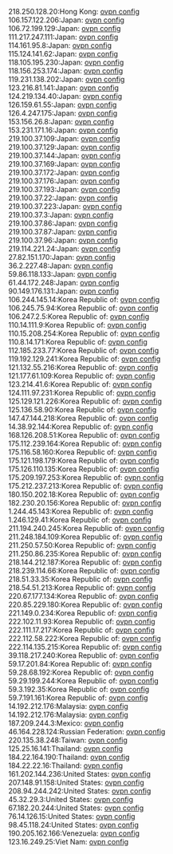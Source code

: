 218.250.128.20:Hong Kong: [ovpn config](vpn/218_250_128_20.ovpn)  
106.157.122.206:Japan: [ovpn config](vpn/106_157_122_206.ovpn)  
106.72.199.129:Japan: [ovpn config](vpn/106_72_199_129.ovpn)  
111.217.247.111:Japan: [ovpn config](vpn/111_217_247_111.ovpn)  
114.161.95.8:Japan: [ovpn config](vpn/114_161_95_8.ovpn)  
115.124.141.62:Japan: [ovpn config](vpn/115_124_141_62.ovpn)  
118.105.195.230:Japan: [ovpn config](vpn/118_105_195_230.ovpn)  
118.156.253.174:Japan: [ovpn config](vpn/118_156_253_174.ovpn)  
119.231.138.202:Japan: [ovpn config](vpn/119_231_138_202.ovpn)  
123.216.81.141:Japan: [ovpn config](vpn/123_216_81_141.ovpn)  
124.219.134.40:Japan: [ovpn config](vpn/124_219_134_40.ovpn)  
126.159.61.55:Japan: [ovpn config](vpn/126_159_61_55.ovpn)  
126.4.247.175:Japan: [ovpn config](vpn/126_4_247_175.ovpn)  
153.156.26.8:Japan: [ovpn config](vpn/153_156_26_8.ovpn)  
153.231.171.16:Japan: [ovpn config](vpn/153_231_171_16.ovpn)  
219.100.37.109:Japan: [ovpn config](vpn/219_100_37_109.ovpn)  
219.100.37.129:Japan: [ovpn config](vpn/219_100_37_129.ovpn)  
219.100.37.144:Japan: [ovpn config](vpn/219_100_37_144.ovpn)  
219.100.37.169:Japan: [ovpn config](vpn/219_100_37_169.ovpn)  
219.100.37.172:Japan: [ovpn config](vpn/219_100_37_172.ovpn)  
219.100.37.176:Japan: [ovpn config](vpn/219_100_37_176.ovpn)  
219.100.37.193:Japan: [ovpn config](vpn/219_100_37_193.ovpn)  
219.100.37.22:Japan: [ovpn config](vpn/219_100_37_22.ovpn)  
219.100.37.223:Japan: [ovpn config](vpn/219_100_37_223.ovpn)  
219.100.37.3:Japan: [ovpn config](vpn/219_100_37_3.ovpn)  
219.100.37.86:Japan: [ovpn config](vpn/219_100_37_86.ovpn)  
219.100.37.87:Japan: [ovpn config](vpn/219_100_37_87.ovpn)  
219.100.37.96:Japan: [ovpn config](vpn/219_100_37_96.ovpn)  
219.114.221.24:Japan: [ovpn config](vpn/219_114_221_24.ovpn)  
27.82.151.170:Japan: [ovpn config](vpn/27_82_151_170.ovpn)  
36.2.227.48:Japan: [ovpn config](vpn/36_2_227_48.ovpn)  
59.86.118.133:Japan: [ovpn config](vpn/59_86_118_133.ovpn)  
61.44.172.248:Japan: [ovpn config](vpn/61_44_172_248.ovpn)  
90.149.176.131:Japan: [ovpn config](vpn/90_149_176_131.ovpn)  
106.244.145.14:Korea Republic of: [ovpn config](vpn/106_244_145_14.ovpn)  
106.245.75.94:Korea Republic of: [ovpn config](vpn/106_245_75_94.ovpn)  
106.247.2.5:Korea Republic of: [ovpn config](vpn/106_247_2_5.ovpn)  
110.14.111.9:Korea Republic of: [ovpn config](vpn/110_14_111_9.ovpn)  
110.15.208.254:Korea Republic of: [ovpn config](vpn/110_15_208_254.ovpn)  
110.8.14.171:Korea Republic of: [ovpn config](vpn/110_8_14_171.ovpn)  
112.185.233.77:Korea Republic of: [ovpn config](vpn/112_185_233_77.ovpn)  
119.192.129.241:Korea Republic of: [ovpn config](vpn/119_192_129_241.ovpn)  
121.132.55.216:Korea Republic of: [ovpn config](vpn/121_132_55_216.ovpn)  
121.177.61.109:Korea Republic of: [ovpn config](vpn/121_177_61_109.ovpn)  
123.214.41.6:Korea Republic of: [ovpn config](vpn/123_214_41_6.ovpn)  
124.111.97.231:Korea Republic of: [ovpn config](vpn/124_111_97_231.ovpn)  
125.129.121.226:Korea Republic of: [ovpn config](vpn/125_129_121_226.ovpn)  
125.136.58.90:Korea Republic of: [ovpn config](vpn/125_136_58_90.ovpn)  
147.47.144.218:Korea Republic of: [ovpn config](vpn/147_47_144_218.ovpn)  
14.38.92.144:Korea Republic of: [ovpn config](vpn/14_38_92_144.ovpn)  
168.126.208.51:Korea Republic of: [ovpn config](vpn/168_126_208_51.ovpn)  
175.112.239.164:Korea Republic of: [ovpn config](vpn/175_112_239_164.ovpn)  
175.116.58.160:Korea Republic of: [ovpn config](vpn/175_116_58_160.ovpn)  
175.121.198.179:Korea Republic of: [ovpn config](vpn/175_121_198_179.ovpn)  
175.126.110.135:Korea Republic of: [ovpn config](vpn/175_126_110_135.ovpn)  
175.209.197.253:Korea Republic of: [ovpn config](vpn/175_209_197_253.ovpn)  
175.212.237.213:Korea Republic of: [ovpn config](vpn/175_212_237_213.ovpn)  
180.150.202.18:Korea Republic of: [ovpn config](vpn/180_150_202_18.ovpn)  
182.230.20.156:Korea Republic of: [ovpn config](vpn/182_230_20_156.ovpn)  
1.244.45.143:Korea Republic of: [ovpn config](vpn/1_244_45_143.ovpn)  
1.246.129.41:Korea Republic of: [ovpn config](vpn/1_246_129_41.ovpn)  
211.194.240.245:Korea Republic of: [ovpn config](vpn/211_194_240_245.ovpn)  
211.248.184.109:Korea Republic of: [ovpn config](vpn/211_248_184_109.ovpn)  
211.250.57.50:Korea Republic of: [ovpn config](vpn/211_250_57_50.ovpn)  
211.250.86.235:Korea Republic of: [ovpn config](vpn/211_250_86_235.ovpn)  
218.144.212.187:Korea Republic of: [ovpn config](vpn/218_144_212_187.ovpn)  
218.239.114.66:Korea Republic of: [ovpn config](vpn/218_239_114_66.ovpn)  
218.51.33.35:Korea Republic of: [ovpn config](vpn/218_51_33_35.ovpn)  
218.54.51.213:Korea Republic of: [ovpn config](vpn/218_54_51_213.ovpn)  
220.67.177.134:Korea Republic of: [ovpn config](vpn/220_67_177_134.ovpn)  
220.85.229.180:Korea Republic of: [ovpn config](vpn/220_85_229_180.ovpn)  
221.149.0.234:Korea Republic of: [ovpn config](vpn/221_149_0_234.ovpn)  
222.102.11.93:Korea Republic of: [ovpn config](vpn/222_102_11_93.ovpn)  
222.111.17.217:Korea Republic of: [ovpn config](vpn/222_111_17_217.ovpn)  
222.112.58.222:Korea Republic of: [ovpn config](vpn/222_112_58_222.ovpn)  
222.114.135.215:Korea Republic of: [ovpn config](vpn/222_114_135_215.ovpn)  
39.118.217.240:Korea Republic of: [ovpn config](vpn/39_118_217_240.ovpn)  
59.17.201.84:Korea Republic of: [ovpn config](vpn/59_17_201_84.ovpn)  
59.28.68.192:Korea Republic of: [ovpn config](vpn/59_28_68_192.ovpn)  
59.29.199.244:Korea Republic of: [ovpn config](vpn/59_29_199_244.ovpn)  
59.3.192.35:Korea Republic of: [ovpn config](vpn/59_3_192_35.ovpn)  
59.7.191.161:Korea Republic of: [ovpn config](vpn/59_7_191_161.ovpn)  
14.192.212.176:Malaysia: [ovpn config](vpn/14_192_212_176.ovpn)  
14.192.212.176:Malaysia: [ovpn config](vpn/14_192_212_176.ovpn)  
187.209.244.3:Mexico: [ovpn config](vpn/187_209_244_3.ovpn)  
46.164.228.124:Russian Federation: [ovpn config](vpn/46_164_228_124.ovpn)  
220.135.38.248:Taiwan: [ovpn config](vpn/220_135_38_248.ovpn)  
125.25.16.141:Thailand: [ovpn config](vpn/125_25_16_141.ovpn)  
184.22.164.190:Thailand: [ovpn config](vpn/184_22_164_190.ovpn)  
184.22.22.16:Thailand: [ovpn config](vpn/184_22_22_16.ovpn)  
161.202.144.236:United States: [ovpn config](vpn/161_202_144_236.ovpn)  
207.148.91.158:United States: [ovpn config](vpn/207_148_91_158.ovpn)  
208.94.244.242:United States: [ovpn config](vpn/208_94_244_242.ovpn)  
45.32.29.3:United States: [ovpn config](vpn/45_32_29_3.ovpn)  
67.182.20.244:United States: [ovpn config](vpn/67_182_20_244.ovpn)  
76.14.126.15:United States: [ovpn config](vpn/76_14_126_15.ovpn)  
98.45.118.24:United States: [ovpn config](vpn/98_45_118_24.ovpn)  
190.205.162.166:Venezuela: [ovpn config](vpn/190_205_162_166.ovpn)  
123.16.249.25:Viet Nam: [ovpn config](vpn/123_16_249_25.ovpn)  
